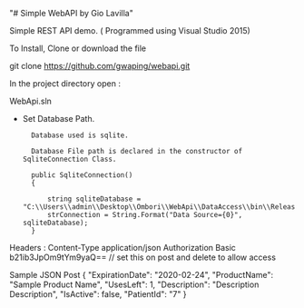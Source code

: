 "# Simple WebAPI by Gio Lavilla" 

Simple REST API demo. ( Programmed using Visual Studio 2015)

To Install, Clone or download the file 

git clone https://github.com/gwaping/webapi.git

In the project directory open :

WebApi.sln  

- Set Database Path.

        Database used is sqlite.

        Database File path is declared in the constructor of SqliteConnection Class. 

        public SqliteConnection()
        {

            string sqliteDatabase = "C:\\Users\\admin\\Desktop\\Ombori\\WebApi\\DataAccess\\bin\\Release\\OmboriDB.db";
            strConnection = String.Format("Data Source={0}", sqliteDatabase);
        }
  
  
Headers :
        Content-Type application/json
        Authorization Basic b21ib3JpOm9tYm9yaQ==  // set this on post and delete to allow access 
        
Sample JSON Post
 {
        "ExpirationDate": "2020-02-24",
        "ProductName": "Sample Product Name",
        "UsesLeft": 1,
        "Description": "Description Description",
        "IsActive": false,
        "PatientId": "7"
  }




